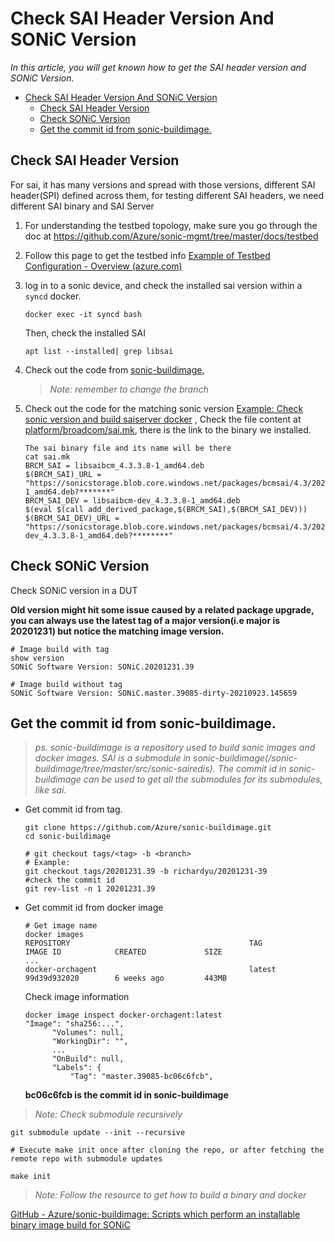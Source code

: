 # Check SAI Header Version And SONiC Version
*In this article, you will get known how to get the SAI header version and SONiC Version.*

- [Check SAI Header Version And SONiC Version](#check-sai-header-version-and-sonic-version)
  - [Check SAI Header Version](#check-sai-header-version)
  - [Check SONiC Version](#check-sonic-version)
  - [Get the commit id from sonic-buildimage.](#get-the-commit-id-from-sonic-buildimage)

## Check SAI Header Version

For sai, it has many versions and spread with those versions, different SAI header(SPI) defined across them, for testing different SAI headers, we need different SAI binary and SAI Server
	
1. For understanding the testbed topology, make sure you go through the doc at 
https://github.com/Azure/sonic-mgmt/tree/master/docs/testbed
2. Follow this page to get the testbed info 
[Example of Testbed Configuration - Overview (azure.com)](https://github.com/Azure/sonic-mgmt/blob/master/docs/testbed/README.testbed.Example.Config.md)

3. log in to a sonic device, and check the installed sai version within a `syncd` docker.
   ```
   docker exec -it syncd bash
   ```
   Then, check the installed SAI
   ```
   apt list --installed| grep libsai
   ```
4. Check out the code from [sonic-buildimage](https://github.com/Azure/sonic-buildimage.git), 
   > *Note: remember to change the branch*
5. Check out the code for the matching sonic version [Example: Check sonic version and build saiserver docker](CheckVersion.md#check-sonic-version) ,
Check the file content at [platform/broadcom/sai.mk](https://github.com/Azure/sonic-buildimage/blob/master/platform/broadcom/sai.mk), there is the link to the binary we installed.
   ```
   The sai binary file and its name will be there
   cat sai.mk
   BRCM_SAI = libsaibcm_4.3.3.8-1_amd64.deb
   $(BRCM_SAI)_URL = "https://sonicstorage.blob.core.windows.net/packages/bcmsai/4.3/202012/libsaibcm_4.3.3.8-1_amd64.deb?*******"
   BRCM_SAI_DEV = libsaibcm-dev_4.3.3.8-1_amd64.deb
   $(eval $(call add_derived_package,$(BRCM_SAI),$(BRCM_SAI_DEV)))
   $(BRCM_SAI_DEV)_URL = "https://sonicstorage.blob.core.windows.net/packages/bcmsai/4.3/202012/libsaibcm-dev_4.3.3.8-1_amd64.deb?********"
   ```

## Check SONiC Version

Check SONiC version in a DUT

   **Old version might hit some issue caused by a related package upgrade, you can always use the latest tag of a major version(i.e major is 20201231) but notice the matching image version.**

   ```
   # Image build with tag
   show version
   SONiC Software Version: SONiC.20201231.39
   ```
   ```
   # Image build without tag
   SONiC Software Version: SONiC.master.39085-dirty-20210923.145659
   ```


##  Get the commit id from sonic-buildimage.

   > *ps. sonic-buildimage is a repository used to build sonic images and docker images. SAI is a submodule in sonic-buildimage(/sonic-buildimage/tree/master/src/sonic-sairedis). The commit id in sonic-buildimage can be used to get all the submodules for its submodules, like sai.*

   - Get commit id from tag.

      ```	
      git clone https://github.com/Azure/sonic-buildimage.git
      cd sonic-buildimage

      # git checkout tags/<tag> -b <branch>
      # Example:
      git checkout tags/20201231.39 -b richardyu/20201231-39
      #check the commit id
      git rev-list -n 1 20201231.39
      ```
   - Get commit id from docker image
      ```
      # Get image name
      docker images
      REPOSITORY                                        TAG                                  IMAGE ID            CREATED             SIZE   
      ...   
      docker-orchagent                                  latest                               99d39d932020        6 weeks ago         443MB
      ```
      Check image information
      ```
      docker image inspect docker-orchagent:latest
      "Image": "sha256:...",
            "Volumes": null,
            "WorkingDir": "",
            ...
            "OnBuild": null,
            "Labels": {
                "Tag": "master.39085-bc06c6fcb",

      ```
      **bc06c6fcb is the commit id in sonic-buildimage** 

   > *Note: Check submodule recursively*
   ```
   git submodule update --init --recursive

   # Execute make init once after cloning the repo, or after fetching the remote repo with submodule updates

   make init
   ```
   > *Note: Follow the resource to get how to build a binary and docker*

   [GitHub - Azure/sonic-buildimage: Scripts which perform an installable binary image build for SONiC](https://github.com/Azure/sonic-buildimage)
